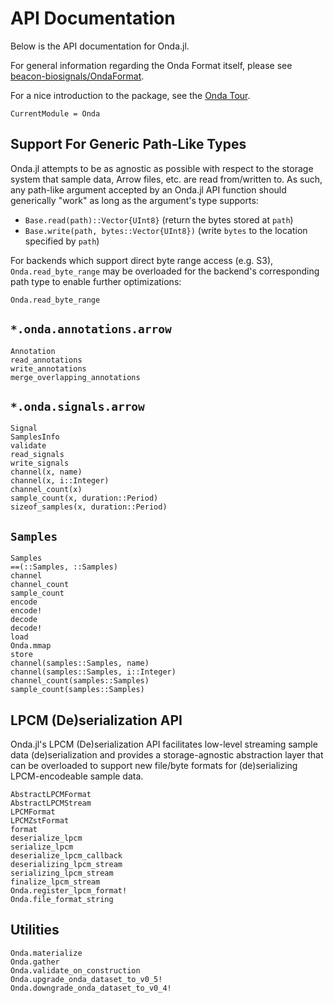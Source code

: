 # API Documentation

Below is the API documentation for Onda.jl.

For general information regarding the Onda Format itself, please see [beacon-biosignals/OndaFormat](https://github.com/beacon-biosignals/OndaFormat).

For a nice introduction to the package, see the [Onda Tour](https://github.com/beacon-biosignals/Onda.jl/blob/master/examples/tour.jl).

```@meta
CurrentModule = Onda
```

## Support For Generic Path-Like Types

Onda.jl attempts to be as agnostic as possible with respect to the storage system
that sample data, Arrow files, etc. are read from/written to. As such, any path-like
argument accepted by an Onda.jl API function should generically "work" as long
as the argument's type supports:

- `Base.read(path)::Vector{UInt8}` (return the bytes stored at `path`)
- `Base.write(path, bytes::Vector{UInt8})` (write `bytes` to the location specified by `path`)

For backends which support direct byte range access (e.g. S3), `Onda.read_byte_range` may
be overloaded for the backend's corresponding path type to enable further optimizations:

```@docs
Onda.read_byte_range
```

## `*.onda.annotations.arrow`

```@docs
Annotation
read_annotations
write_annotations
merge_overlapping_annotations
```

## `*.onda.signals.arrow`

```@docs
Signal
SamplesInfo
validate
read_signals
write_signals
channel(x, name)
channel(x, i::Integer)
channel_count(x)
sample_count(x, duration::Period)
sizeof_samples(x, duration::Period)
```

## `Samples`

```@docs
Samples
==(::Samples, ::Samples)
channel
channel_count
sample_count
encode
encode!
decode
decode!
load
Onda.mmap
store
channel(samples::Samples, name)
channel(samples::Samples, i::Integer)
channel_count(samples::Samples)
sample_count(samples::Samples)
```

## LPCM (De)serialization API

Onda.jl's LPCM (De)serialization API facilitates low-level streaming sample
data (de)serialization and provides a storage-agnostic abstraction layer
that can be overloaded to support new file/byte formats for (de)serializing
LPCM-encodeable sample data.

```@docs
AbstractLPCMFormat
AbstractLPCMStream
LPCMFormat
LPCMZstFormat
format
deserialize_lpcm
serialize_lpcm
deserialize_lpcm_callback
deserializing_lpcm_stream
serializing_lpcm_stream
finalize_lpcm_stream
Onda.register_lpcm_format!
Onda.file_format_string
```

## Utilities

```@docs
Onda.materialize
Onda.gather
Onda.validate_on_construction
Onda.upgrade_onda_dataset_to_v0_5!
Onda.downgrade_onda_dataset_to_v0_4!
```
